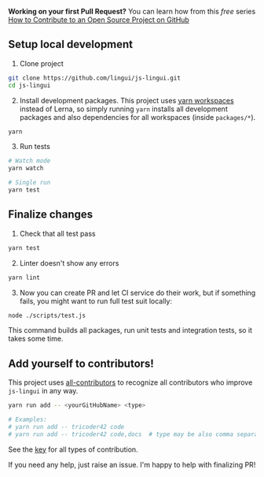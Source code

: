 **Working on your first Pull Request?** You can learn how from this *free* series [How to Contribute to an Open Source Project on GitHub](https://egghead.io/series/how-to-contribute-to-an-open-source-project-on-github)

## Setup local development

1. Clone project

```bash
git clone https://github.com/lingui/js-lingui.git
cd js-lingui
```

2. Install development packages. This project uses [yarn workspaces](https://yarnpkg.com/lang/en/docs/workspaces/) instead of Lerna, so simply running `yarn` installs all development packages and also dependencies for all workspaces (inside `packages/*`).

```bash
yarn
```

3. Run tests

```bash
# Watch mode
yarn watch

# Single run
yarn test
```

## Finalize changes 

1. Check that all test pass

```bash
yarn test
```

2. Linter doesn't show any errors

```bash
yarn lint
```

3. Now you can create PR and let CI service do their work, but if something
fails, you might want to run full test suit locally:

```bash
node ./scripts/test.js
```

This command builds all packages, run unit tests and integration tests, so it
takes some time.


## Add yourself to contributors!

This project uses [all-contributors](https://github.com/kentcdodds/all-contributors) to recognize all contributors who improve `js-lingui` in any way.

```bash
yarn run add -- <yourGitHubName> <type>

# Examples:
# yarn run add -- tricoder42 code
# yarn run add -- tricoder42 code,docs  # type may be also comma separated value
```

See the [key](https://github.com/jfmengels/all-contributors-cli#addupdate-contributors) for all types of contribution.

If you need any help, just raise an issue. I'm happy to help with finalizing PR!

